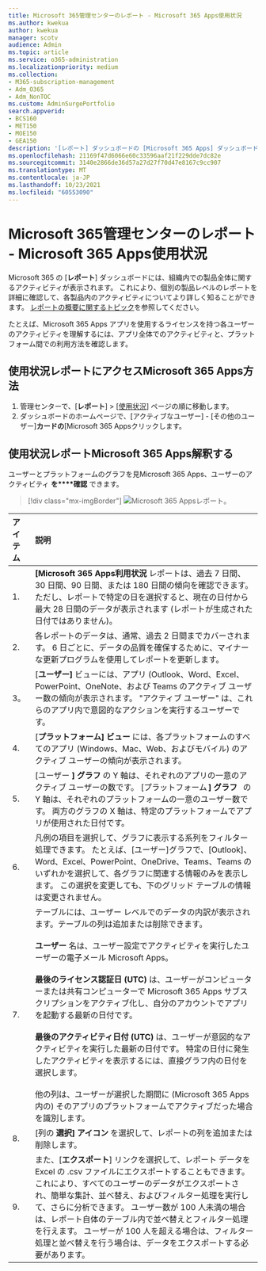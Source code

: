```yaml
---
title: Microsoft 365管理センターのレポート - Microsoft 365 Apps使用状況
ms.author: kwekua
author: kwekua
manager: scotv
audience: Admin
ms.topic: article
ms.service: o365-administration
ms.localizationpriority: medium
ms.collection:
- M365-subscription-management
- Adm_O365
- Adm_NonTOC
ms.custom: AdminSurgePortfolio
search.appverid:
- BCS160
- MET150
- MOE150
- GEA150
description: '[レポート] ダッシュボードの [Microsoft 365 Apps] ダッシュボードを使用して使用状況レポートMicrosoft 365を取得する方法についてMicrosoft 365 管理センター。'
ms.openlocfilehash: 21169f47d6066e60c33596aaf21f229dde7dc82e
ms.sourcegitcommit: 3140e2866de36d57a27d27f70d47e8167c9cc907
ms.translationtype: MT
ms.contentlocale: ja-JP
ms.lasthandoff: 10/23/2021
ms.locfileid: "60553090"
---
```

# <a name="microsoft-365-reports-in-the-admin-center---microsoft-365-apps-usage"></a>Microsoft 365管理センターのレポート - Microsoft 365 Apps使用状況

Microsoft 365 の [**レポート**] ダッシュボードには、組織内での製品全体に関するアクティビティが表示されます。 これにより、個別の製品レベルのレポートを詳細に確認して、各製品内のアクティビティについてより詳しく知ることができます。 [レポートの概要に関するトピック](activity-reports.md)を参照してください。

 たとえば、Microsoft 365 Apps アプリを使用するライセンスを持つ各ユーザーのアクティビティを理解するには、アプリ全体でのアクティビティと、プラットフォーム間での利用方法を確認します。

## <a name="how-to-get-to-the-microsoft-365-apps-usage-report"></a>使用状況レポートにアクセスMicrosoft 365 Apps方法

1. 管理センターで、[**レポート**] \> [<a href="https://go.microsoft.com/fwlink/p/?linkid=2074756" target="_blank">使用状況</a>] ページの順に移動します。 
2. ダッシュボードのホームページで、[アクティブなユーザー] - [その他のユーザー]**カードの**[Microsoft 365 Appsクリックします。

## <a name="interpret-the-microsoft-365-apps-usage-report"></a>使用状況レポートMicrosoft 365 Apps解釈する

ユーザーとプラットフォームのグラフを見Microsoft 365 Apps、ユーザーのアクティビティ **を****確認** できます。

> [!div class="mx-imgBorder"]
> ![Microsoft 365 Appsレポート。](../../media/0bcf67e6-a6e4-4109-a215-369f9f20ad84.png)

|アイテム|説明|
 |:-----|:-----|
 |1. <br/> |**[Microsoft 365 Apps利用状況** レポートは、過去 7 日間、30 日間、90 日間、または 180 日間の傾向を確認できます。 ただし、レポートで特定の日を選択すると、現在の日付から最大 28 日間のデータが表示されます (レポートが生成された日付ではありません)。 <br/> |
 |2. <br/> |各レポートのデータは、通常、過去 2 日間までカバーされます。 6 日ごとに、データの品質を確保するために、マイナーな更新プログラムを使用してレポートを更新します。 <br/> |
 |3。 <br/> |[**ユーザー]** ビューには、アプリ (Outlook、Word、Excel、PowerPoint、OneNote、および Teams のアクティブ ユーザー数の傾向が表示されます。 "アクティブ ユーザー" は、これらのアプリ内で意図的なアクションを実行するユーザーです。 <br/> |
 |4. <br/> |[**プラットフォーム] ビュー** には、各プラットフォームのすべてのアプリ (Windows、Mac、Web、およびモバイル) のアクティブ ユーザーの傾向が表示されます。 <br/> |
 |5.<br/>|[ユーザー **] グラフ** の Y 軸は、それぞれのアプリの一意のアクティブ ユーザーの数です。 [プラットフォーム **] グラフ**   の Y 軸は、それぞれのプラットフォームの一意のユーザー数です。 両方のグラフの X 軸は、特定のプラットフォームでアプリが使用された日付です。<br/>|
 6.<br/>|凡例の項目を選択して、グラフに表示する系列をフィルター処理できます。 たとえば、[ユーザー]グラフで、[Outlook]、Word、Excel、PowerPoint、OneDrive、Teams、Teams のいずれかを選択して、各グラフに関連する情報のみを表示します。 この選択を変更しても、下のグリッド テーブルの情報は変更されません。|
 |7.<br/>|テーブルには、ユーザー レベルでのデータの内訳が表示されます。テーブルの列は追加または削除できます。  <br/><br/>**ユーザー** 名は、ユーザー設定でアクティビティを実行したユーザーの電子メール Microsoft Apps。<br><br/>**最後のライセンス認証日 (UTC)** は、ユーザーがコンピューターまたは共有コンピューターで Microsoft 365 Apps サブスクリプションをアクティブ化し、自分のアカウントでアプリを起動する最新の日付です。 <br/><br/>**最後のアクティビティ日付 (UTC)** は、ユーザーが意図的なアクティビティを実行した最新の日付です。 特定の日付に発生したアクティビティを表示するには、直接グラフ内の日付を選択します。<br/><br/>他の列は、ユーザーが選択した期間に (Microsoft 365 Apps 内の) そのアプリのプラットフォームでアクティブだった場合を識別します。 |
 |8.<br/>|[列の **選択] アイコン** を選択して、レポートの列を追加または削除します。|
 |9.<br/>|また、[**エクスポート**] リンクを選択して、レポート データを Excel の .csv ファイルにエクスポートすることもできます。 これにより、すべてのユーザーのデータがエクスポートされ、簡単な集計、並べ替え、およびフィルター処理を実行して、さらに分析できます。 ユーザー数が 100 人未満の場合は、レポート自体のテーブル内で並べ替えとフィルター処理を行えます。 ユーザーが 100 人を超える場合は、フィルター処理と並べ替えを行う場合は、データをエクスポートする必要があります。|
